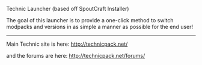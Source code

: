 Technic Launcher (based off SpoutCraft Installer)

The goal of this launcher is to provide a one-click method to switch modpacks and versions in as simple a manner as possible for the end user!

-------------------

Main Technic site is here: http://technicpack.net/

and the forums are here: http://technicpack.net/forums/